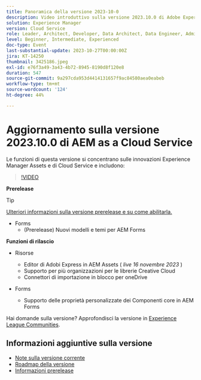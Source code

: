 ```yaml
---
title: Panoramica della versione 2023-10-0
description: Video introduttivo sulla versione 2023.10.0 di Adobe Experience Manager as a Cloud Service
solution: Experience Manager
version: Cloud Service
role: Leader, Architect, Developer, Data Architect, Data Engineer, Admin, User
level: Beginner, Intermediate, Experienced
doc-type: Event
last-substantial-update: 2023-10-27T00:00:00Z
jira: KT-14250
thumbnail: 3425186.jpeg
exl-id: e76f3a49-3a43-4b72-8945-8190d8f120e8
duration: 547
source-git-commit: 9a297cda953d4414131657f9ac84580aea0eabeb
workflow-type: tm+mt
source-wordcount: '124'
ht-degree: 44%

---
```


# Aggiornamento sulla versione 2023.10.0 di AEM as a Cloud Service

Le funzioni di questa versione si concentrano sulle innovazioni Experience Manager Assets e di Cloud Service e includono:

>[!VIDEO](https://video.tv.adobe.com/v/3425186/?learn=on)

**Prerelease**

>[!TIP]
>
>[Ulteriori informazioni sulla versione prerelease e su come abilitarla.](https://experienceleague.adobe.com/docs/experience-manager-cloud-service/content/release-notes/prerelease.html?lang=it)

* Forms
   * (Prerelease) Nuovi modelli e temi per AEM Forms

**Funzioni di rilascio**

* Risorse
   * Editor di Adobi Express in AEM Assets ( *live 16 novembre 2023* )
   * Supporto per più organizzazioni per le librerie Creative Cloud
   * Connettori di importazione in blocco per oneDrive

* Forms
   * Supporto delle proprietà personalizzate dei Componenti core in AEM Forms

Hai domande sulla versione?  Approfondisci la versione in [Experience League Communities](https://adobe.ly/474hr8v).

## Informazioni aggiuntive sulla versione

* [Note sulla versione corrente](https://experienceleague.adobe.com/docs/experience-manager-cloud-service/content/release-notes/home.html?lang=it)
* [Roadmap della versione](https://experienceleague.adobe.com/docs/experience-manager-release-information/aem-release-updates/update-releases-roadmap.html?lang=it)
* [Informazioni prerelease](https://experienceleague.adobe.com/docs/experience-manager-cloud-service/content/release-notes/prerelease.html?lang=it)
